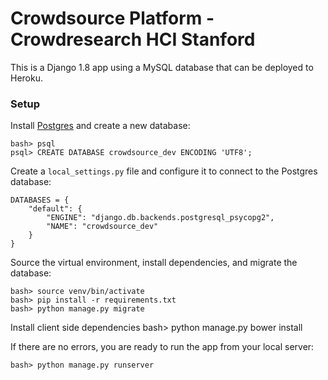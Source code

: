 # Crowdsource Platform - Crowdresearch HCI Stanford

This is a Django 1.8 app using a MySQL database that can be deployed to Heroku.

### Setup

Install [Postgres](http://postgresapp.com/) and create a new database:

    bash> psql
    psql> CREATE DATABASE crowdsource_dev ENCODING 'UTF8';

Create a `local_settings.py` file and configure it to connect to the Postgres database:

    DATABASES = {
        "default": {
            "ENGINE": "django.db.backends.postgresql_psycopg2",
            "NAME": "crowdsource_dev"
        }
    }

Source the virtual environment, install dependencies, and migrate the database:

    bash> source venv/bin/activate
    bash> pip install -r requirements.txt
    bash> python manage.py migrate

Install client side dependencies
    bash> python manage.py bower install

If there are no errors, you are ready to run the app from your local server:

    bash> python manage.py runserver

